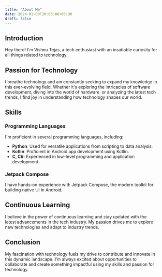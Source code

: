 ```yaml
---
title: "About Me"
date: 2024-01-03T20:03:08+05:30
draft: false
---
```


## Introduction
Hey there! I'm Vishnu Tejas, a tech enthusiast with an insatiable curiosity for all things related to technology.

## Passion for Technology
I breathe technology and am constantly seeking to expand my knowledge in this ever-evolving field. Whether it's exploring the intricacies of software development, diving into the world of hardware, or analyzing the latest tech trends, I find joy in understanding how technology shapes our world.

## Skills
### Programming Languages
I'm proficient in several programming languages, including:
- **Python**: Used for versatile applications from scripting to data analysis.
- **Kotlin**: Proficient in Android app development using Kotlin.
- **C, C#**: Experienced in low-level programming and application development.

### Jetpack Compose
I have hands-on experience with Jetpack Compose, the modern toolkit for building native UI in Android.

## Continuous Learning
I believe in the power of continuous learning and stay updated with the latest advancements in the tech industry. My passion drives me to explore new technologies and adapt to industry trends.

## Conclusion
My fascination with technology fuels my drive to contribute and innovate in this dynamic landscape. I'm always excited about opportunities to collaborate and create something impactful using my skills and passion for technology.
